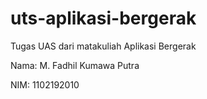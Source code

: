 # uts-aplikasi-bergerak

Tugas UAS dari matakuliah Aplikasi Bergerak

Nama: M. Fadhil Kumawa Putra

NIM: 1102192010
